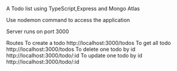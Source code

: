 A Todo list using TypeScript,Express and Mongo Atlas

Use nodemon command to access the application

Server runs on port 3000

Routes
To create a todo           http://localhost:3000/todos
To get all todo            http://localhost:3000/todos
To delete one todo by id   http://localhost:3000/todo/:id
To update one todo by id   http://localhost:3000/todo/:id